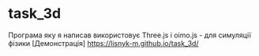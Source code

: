# task_3d

Програма яку я написав використовує Three.js і oimo.js - для симуляції фізики
[Демонстрація] https://lisnyk-m.github.io/task_3d/